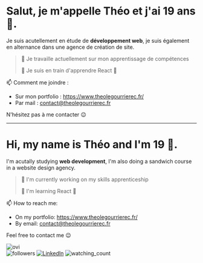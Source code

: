 # Salut, je m'appelle Théo et j'ai 19 ans 👋.

Je suis acutellement en étude de **développement web**, je suis également en alternance dans une agence de création de site.

>🔭 Je travaille actuellement sur mon apprentissage de compétences
>
> 🌱 Je suis en train d'apprendre React 🚀
>
📫 Comment me joindre : 
- Sur mon portfolio : https://www.theolegourrierec.fr/
- Par mail : contact@theolegourrierec.fr

N'hésitez pas à me contacter 😉

---

# Hi, my name is Théo and I'm 19 👋.

I'm acutally studying **web development**, I'm also doing a sandwich course in a website design agency.

> 🔭 I'm currently working on my skills apprenticeship
>
> 🌱 I'm learning React 🚀

📫 How to reach me: 
- On my portfolio: https://www.theolegourrierec.fr/
- By email: contact@theolegourrierec.fr

Feel free to contact me 😉

<img src="https://github-readme-stats.vercel.app/api/top-langs?username=theolg29&show_icons=true&locale=en&layout=compact&theme=chartreuse-dark" alt="ovi" />

<div>
  <img alt="followers" title="Follow me on Github" src="https://img.shields.io/github/followers/theolg29?color=236ad3&style=for-the-badge&logo=github&label=Follow"/>
  <a href="https://www.linkedin.com/in/theolegourrierec/" target="_blank"><img src="https://img.shields.io/badge/LinkedIn-%230077B5.svg?&style=flat-square&logo=linkedin&logoColor=white" alt="LinkedIn"></a>
  <img src="https://komarev.com/ghpvc/?username=theolg29&color=brightgreen" alt="watching_count" /> 
</div>
